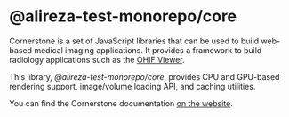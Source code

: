# @alireza-test-monorepo/core

Cornerstone is a set of JavaScript libraries that can be used to build web-based medical imaging applications. It provides a framework to build radiology applications such as the [OHIF Viewer](https://ohif.org/).

This library, _@alireza-test-monorepo/core_, provides CPU and GPU-based rendering support, image/volume loading API, and caching utilities.

You can find the Cornerstone documentation [on the website](https://cornerstonejs.org/).
